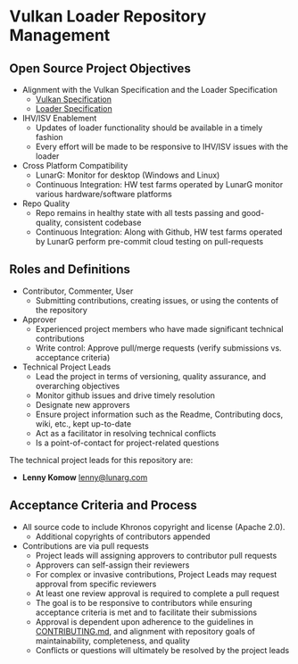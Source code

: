 # Vulkan Loader Repository Management

## **Open Source Project Objectives**

- Alignment with the Vulkan Specification and the Loader Specification
  - [Vulkan Specification](https://github.com/KhronosGroup/Vulkan-Docs)
  - [Loader Specification](loader/LoaderAndLayerInterface.md)
- IHV/ISV Enablement
  - Updates of loader functionality should be available in a timely fashion
  - Every effort will be made to be responsive to IHV/ISV issues with the loader
- Cross Platform Compatibility
  - LunarG: Monitor for desktop (Windows and Linux)
  - Continuous Integration: HW test farms operated by LunarG monitor various hardware/software platforms
- Repo Quality
  - Repo remains in healthy state with all tests passing and good-quality, consistent codebase
  - Continuous Integration: Along with Github, HW test farms operated by LunarG perform pre-commit cloud testing on pull-requests

## **Roles and Definitions**

- Contributor, Commenter, User
  - Submitting contributions, creating issues, or using the contents of the repository
- Approver
  - Experienced project members who have made significant technical contributions
  - Write control: Approve pull/merge requests (verify submissions vs. acceptance criteria)
- Technical Project Leads
  - Lead the project in terms of versioning, quality assurance, and overarching objectives
  - Monitor github issues and drive timely resolution
  - Designate new approvers
  - Ensure project information such as the Readme, Contributing docs, wiki, etc., kept up-to-date
  - Act as a facilitator in resolving technical conflicts
  - Is a point-of-contact for project-related questions

The technical project leads for this repository are:

- **Lenny Komow** [lenny@lunarg.com](mailto:lenny@lunarg.com)

## **Acceptance Criteria and Process**

- All source code to include Khronos copyright and license (Apache 2.0).
  - Additional copyrights of contributors appended
- Contributions are via pull requests
  - Project leads will assigning approvers to contributor pull requests
  - Approvers can self-assign their reviewers
  - For complex or invasive contributions, Project Leads may request approval from specific reviewers
  - At least one review approval is required to complete a pull request
  - The goal is to be responsive to contributors while ensuring acceptance criteria is met and to facilitate their submissions
  - Approval is dependent upon adherence to the guidelines in [CONTRIBUTING.md](CONTRIBUTING.md), and alignment with repository goals of maintainability, completeness, and quality
  - Conflicts or questions will ultimately be resolved by the project leads
